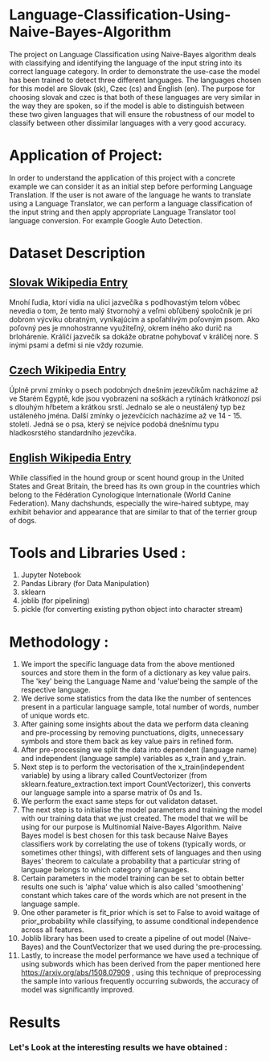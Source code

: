 # Language-Classification-Using-Naive-Bayes-Algorithm
The project on Language Classification using Naive-Bayes algorithm deals with classifying and identifying the language of the input string into its correct language category. In order to demonstrate the use-case the model has been trained to detect three different languages. The languages chosen for this model are Slovak (sk), Czec (cs) and English (en). The purpose for choosing slovak and czec is that both of these languages are very similar in the way they are spoken, so if the model is able to distinguish between these two given languages that will ensure the robustness of our model to classify between other dissimilar languages with a very good accuracy.

# Application of Project:
In order to understand the application of this project with a concrete example we can consider it as an initial step before performing Language Translation. If the user is not aware of the language he wants to translate using a Language Translator, we can perform a language classification of the input string and then apply appropriate Language Translator tool language conversion. For example Google Auto Detection.

# Dataset Description
## [Slovak Wikipedia Entry](https://sk.wikipedia.org/wiki/Jazveč%C3%ADk)
Mnohí ľudia, ktorí vidia na ulici jazvečíka s podlhovastým telom vôbec nevedia o tom, že tento malý štvornohý a veľmi obľúbený spoločník je pri dobrom výcviku obratným, vynikajúcim a spoľahlivým poľovným psom. Ako poľovný pes je mnohostranne využiteľný, okrem iného ako durič na brlohárenie. Králičí jazvečík sa dokáže obratne pohybovať v králičej nore. S inými psami a deťmi si nie vždy rozumie.

## [Czech Wikipedia Entry](https://cs.wikipedia.org/wiki/Jezevč%C3%ADk)
Úplně první zmínky o psech podobných dnešním jezevčíkům nacházíme až ve Starém Egyptě, kde jsou vyobrazeni na soškách a rytinách krátkonozí psi s dlouhým hřbetem a krátkou srstí. Jednalo se ale o neustálený typ bez ustáleného jména. Další zmínky o jezevčících nacházíme až ve 14 - 15. století. Jedná se o psa, který se nejvíce podobá dnešnímu typu hladkosrstého standardního jezevčíka.


## [English Wikipedia Entry](https://en.wikipedia.org/wiki/Dachshund)
While classified in the hound group or scent hound group in the United States and Great Britain, the breed has its own group in the countries which belong to the Fédération Cynologique Internationale (World Canine Federation). Many dachshunds, especially the wire-haired subtype, may exhibit behavior and appearance that are similar to that of the terrier group of dogs.

# Tools and Libraries Used :
1. Jupyter Notebook
2. Pandas Library (for Data Manipulation)
3. sklearn
4. joblib (for pipelining)
5. pickle (for converting existing python object into character stream)

# Methodology :
1. We import the specific language data from the above mentioned sources and store them in the form of a dictionary as key value pairs. The 'key' being the Language Name and 'value'being the sample of the respective language.
2. We derive some statistics from the data like the number of sentences present in a particular language sample, total number of words, number of unique words etc.
3. After gaining some insights about the data we perform data cleaning and pre-processing by removing punctuations, digits, unnecessary symbols and store them back as key value pairs in refined form.
4. After pre-processing we split the data into dependent (language name) and independent (language sample) variables as x_train and y_train.
5. Next step is to perform the vectorisation of the x_train(independent variable) by using a library called CountVectorizer (from sklearn.feature_extraction.text import CountVectorizer), this converts our language sample into a sparse matrix of 0s and 1s.
6. We perform the exact same steps for out validaton dataset.
7. The next step is to initialise the model parameters and training the model with our training data that we just created. The model that we will be using for our purpose is Multinomial Naive-Bayes Algorithm. Naive Bayes model is best chosen for this task because Naive Bayes classifiers work by correlating the use of tokens (typically words, or sometimes other things), with different sets of languages and then using Bayes' theorem to calculate a probability that a particular string of language belongs to which category of languages.
8. Certain parameters in the model training can be set to obtain better results one such is 'alpha' value which is also called 'smoothening' constant which takes care of the words which are not present in the language sample. 
9. One other parameter is fit_prior which is set to False to avoid waitage of prior_probability while classifying, to assume conditional independence across all features.
10. Joblib library has been used to create a pipeline of out model (Naive-Bayes) and the CountVectorizer that we used during the pre-processing.
10. Lastly, to increase the model performance we have used a technique of using subwords which has been derived from the paper mentioned here https://arxiv.org/abs/1508.07909 , using this technique of preprocessing the sample into various frequently occurring subwords, the accuracy of model was significantly improved.

# Results
### Let's Look at the interesting results we have obtained :



